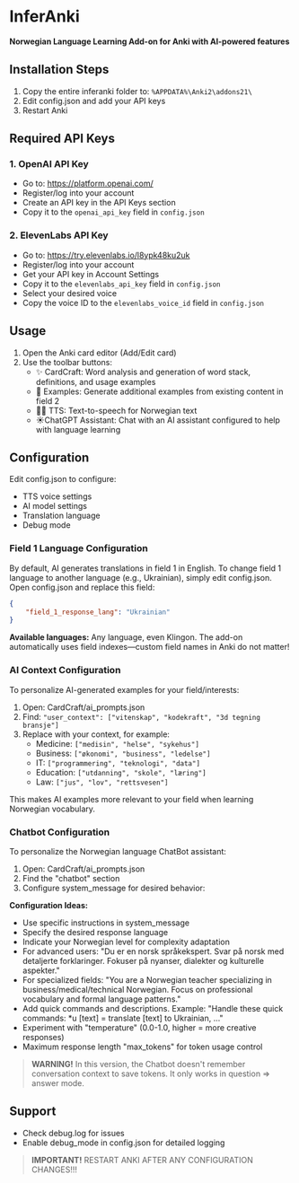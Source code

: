 # InferAnki

**Norwegian Language Learning Add-on for Anki with AI-powered features**

## Installation Steps

1. Copy the entire inferanki folder to: `%APPDATA%\Anki2\addons21\`
2. Edit config.json and add your API keys
3. Restart Anki

## Required API Keys

### 1. OpenAI API Key
- Go to: https://platform.openai.com/
- Register/log into your account
- Create an API key in the API Keys section
- Copy it to the `openai_api_key` field in `config.json`

### 2. ElevenLabs API Key
- Go to: https://try.elevenlabs.io/l8ypk48ku2uk
- Register/log into your account
- Get your API key in Account Settings
- Copy it to the `elevenlabs_api_key` field in `config.json`
- Select your desired voice
- Copy the voice ID to the `elevenlabs_voice_id` field in `config.json`

## Usage

1. Open the Anki card editor (Add/Edit card)
2. Use the toolbar buttons:
   - ✨ CardCraft: Word analysis and generation of word stack, definitions, and usage examples
   - 📝 Examples: Generate additional examples from existing content in field 2
   - 👩🏼 TTS: Text-to-speech for Norwegian text
   - ☀️ChatGPT Assistant: Chat with an AI assistant configured to help with language learning

## Configuration

Edit config.json to configure:
- TTS voice settings
- AI model settings
- Translation language
- Debug mode

### Field 1 Language Configuration

By default, AI generates translations in field 1 in English.
To change field 1 language to another language (e.g., Ukrainian), simply edit config.json. Open config.json and replace this field:

```json
{
    "field_1_response_lang": "Ukrainian"
}
```

**Available languages:** Any language, even Klingon. The add-on automatically uses field indexes—custom field names in Anki do not matter!

### AI Context Configuration

To personalize AI-generated examples for your field/interests:

1. Open: CardCraft/ai_prompts.json
2. Find: `"user_context": ["vitenskap", "kodekraft", "3d tegning bransje"]`
3. Replace with your context, for example:
   - Medicine: `["medisin", "helse", "sykehus"]`
   - Business: `["økonomi", "business", "ledelse"]`
   - IT: `["programmering", "teknologi", "data"]`
   - Education: `["utdanning", "skole", "læring"]`
   - Law: `["jus", "lov", "rettsvesen"]`

This makes AI examples more relevant to your field when learning Norwegian vocabulary.

### Chatbot Configuration

To personalize the Norwegian language ChatBot assistant:

1. Open: CardCraft/ai_prompts.json
2. Find the "chatbot" section
3. Configure system_message for desired behavior:

**Configuration Ideas:**
- Use specific instructions in system_message
- Specify the desired response language
- Indicate your Norwegian level for complexity adaptation
- For advanced users: "Du er en norsk språkekspert. Svar på norsk med detaljerte forklaringer. Fokuser på nyanser, dialekter og kulturelle aspekter."
- For specialized fields: "You are a Norwegian teacher specializing in business/medical/technical Norwegian. Focus on professional vocabulary and formal language patterns."
- Add quick commands and descriptions. Example: "Handle these quick commands: *u [text] = translate [text] to Ukrainian, ..."
- Experiment with "temperature" (0.0-1.0, higher = more creative responses)
- Maximum response length "max_tokens" for token usage control

> **WARNING!** In this version, the Chatbot doesn't remember conversation context to save tokens. It only works in question ⇒ answer mode.

## Support

- Check debug.log for issues
- Enable debug_mode in config.json for detailed logging

> **IMPORTANT!** RESTART ANKI AFTER ANY CONFIGURATION CHANGES!!!
